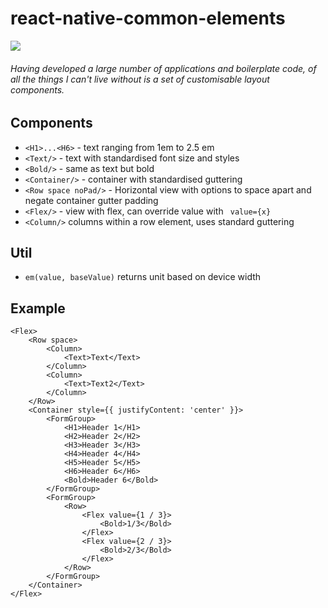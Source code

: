 # react-native-common-elements

<img src="./screen.gif"/>

###### Having developed a large number of applications and boilerplate code, of all the things I can't live without is a set of customisable layout components.

## Components
- ```<H1>...<H6>``` - text ranging from 1em to 2.5 em
- ```<Text/>``` - text with standardised font size and styles
- ```<Bold/>``` - same as text but bold
- ```<Container/>``` - container with standardised guttering
- ```<Row space noPad/>``` - Horizontal view with options to space apart and negate container gutter padding
- ```<Flex/>``` - view with flex, can override value with ``` value={x}```
- ```<Column/>``` columns within a row element, uses standard guttering

## Util
- ```em(value, baseValue)``` returns unit based on device width


## Example
```
<Flex>
    <Row space>
        <Column>
            <Text>Text</Text>
        </Column>
        <Column>
            <Text>Text2</Text>
        </Column>
    </Row>
    <Container style={{ justifyContent: 'center' }}>
        <FormGroup>
            <H1>Header 1</H1>
            <H2>Header 2</H2>
            <H3>Header 3</H3>
            <H4>Header 4</H4>
            <H5>Header 5</H5>
            <H6>Header 6</H6>
            <Bold>Header 6</Bold>
        </FormGroup>
        <FormGroup>
            <Row>
                <Flex value={1 / 3}>
                    <Bold>1/3</Bold>
                </Flex>
                <Flex value={2 / 3}>
                    <Bold>2/3</Bold>
                </Flex>
            </Row>
        </FormGroup>
    </Container>
</Flex>
```
